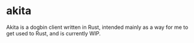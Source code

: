 # akita

Akita is a dogbin client written in Rust, intended mainly as a way for me to get used to Rust, and is currently WIP.
